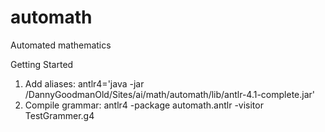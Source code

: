 automath
========

Automated mathematics

Getting Started
1. Add aliases:
    antlr4='java -jar /DannyGoodmanOld/Sites/ai/math/automath/lib/antlr-4.1-complete.jar'
2. Compile grammar:
    antlr4 -package automath.antlr -visitor TestGrammer.g4